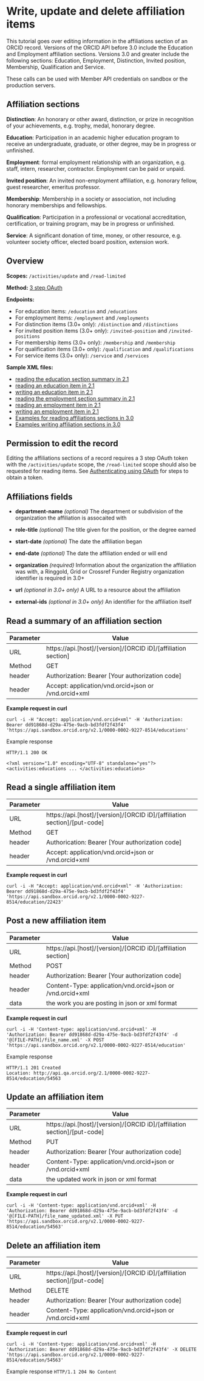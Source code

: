# Write, update and delete affiliation items

This tutorial goes over editing information in the affiliations section of an ORCID record. Versions of the ORCID API before 3.0 include the Education and Employment affiliation sections. Versions 3.0 and greater include the following sections: Education, Employment, Distinction, Invited position, Membership, Qualification and Service.

These calls can be used with Member API credentials on sandbox or the production servers.

## Affiliation sections

**Distinction**: An honorary or other award, distinction, or prize in recognition of your achievements, e.g. trophy, medal, honorary degree.

**Education**: Participation in an academic higher education program to receive an undergraduate, graduate, or other degree, may be in progress or unfinished.

**Employment**: formal employment relationship with an organization, e.g. staff, intern, researcher, contractor. Employment can be paid or unpaid.

**Invited position**: An invited non-employment affiliation, e.g. honorary fellow, guest researcher, emeritus professor.

**Membership**: Membership in a society or association, not including honorary memberships and fellowships.

**Qualification**: Participation in a professional or vocational accreditation, certification, or training program, may be in progress or unfinished.

**Service**: A significant donation of time, money, or other resource, e.g. volunteer society officer, elected board position, extension work.

## Overview

**Scopes:** ```/activities/update``` and ```/read-limited```

**Method:** [3 step OAuth](https://github.com/ORCID/ORCID-Source/blob/master/orcid-api-web/README.md#authenticating-users-and-using-oauth--openid-connect)

**Endpoints:**
* For education items: ```/education``` and ```/educations```
* For employment items: ```/employment``` and ```/employments```
* For distinction items (3.0+ only): ```/distinction``` and ```/distinctions```
* For invited position items (3.0+ only): ```/invited-position``` and ```/invited-positions```
* For membership items (3.0+ only): ```/membership``` and ```/membership```
* For qualification items (3.0+ only): ```/qualification``` and ```/qualifications```
* For service items (3.0+ only): ```/service``` and ```/services```

**Sample XML files:**
  * [reading the education section summary in 2.1](https://github.com/ORCID/ORCID-Source/blob/master/orcid-model/src/main/resources/record_2.1/samples/read_samples/educations-2.1.xml)
  * [reading an education item in 2.1](https://github.com/ORCID/ORCID-Source/blob/master/orcid-model/src/main/resources/record_2.1/samples/read_samples/education-full-2.1.xml)
  * [writing an education item in 2.1](https://github.com/ORCID/ORCID-Source/blob/master/orcid-model/src/main/resources/record_2.1/samples/write_sample/education-2.1.xml)
  * [reading the employment section summary in 2.1](https://github.com/ORCID/ORCID-Source/blob/master/orcid-model/src/main/resources/record_2.1/samples/read_samples/employments-2.1.xml)
  * [reading an employment item in 2.1](https://github.com/ORCID/ORCID-Source/blob/master/orcid-model/src/main/resources/record_2.1/samples/read_samples/employment-full-2.1.xml)
  * [writing an employment item in 2.1](https://github.com/ORCID/ORCID-Source/blob/master/orcid-model/src/main/resources/record_2.1/samples/write_sample/employment-2.1.xml)
  * [Examples for reading affiliations sections in 3.0](https://github.com/ORCID/ORCID-Source/tree/master/orcid-model/src/main/resources/record_3.0/samples/read_samples)
  * [Examples writing affiliation sections in 3.0](https://github.com/ORCID/ORCID-Source/tree/master/orcid-model/src/main/resources/record_3.0/samples/write_samples)

## Permission to edit the record
Editing the affiliations sections of a record requires a 3 step OAuth token with the ```/activities/update``` scope, the ```/read-limited``` scope should also be requested for reading items. See [Authenticating using OAuth](https://github.com/ORCID/ORCID-Source/blob/master/orcid-api-web/README.md#authenticating-users-and-using-oauth--openid-connect) for steps to obtain a token.

## Affiliations fields

- **department-name** _(optional)_ The department or subdivision of the organization the affiliation is assocaited with

- **role-title** _(optional)_ The title given for the position, or the degree earned

- **start-date** _(optional)_ The date the affiliation began

- **end-date** _(optional)_ The date the affiliation ended or will end

- **organization** _(required)_ Information about the organization the affiliation was with, a Ringgold, Grid or Crossref Funder Registry organization identifier is required in 3.0+

- **url** _(optional in 3.0+ only)_ A URL to a resource about the affiliation

- **external-ids** _(optional in 3.0+ only)_ An identifier for the affiliation itself


## Read a summary of an affiliation section

| Parameter | Value        |
|--------------------|--------------------------|
| URL 				| https://api.[host]/[version]/[ORCID iD]/[affiliation section] |
| Method    | GET |
| header      | Authorization: Bearer [Your authorization code] |
| header      | Accept: application/vnd.orcid+json or /vnd.orcid+xml|


**Example request in curl**

```
curl -i -H "Accept: application/vnd.orcid+xml" -H 'Authorization: Bearer dd91868d-d29a-475e-9acb-bd3fdf2f43f4' 'https://api.sandbox.orcid.org/v2.1/0000-0002-9227-8514/educations'
```
Example response
```
HTTP/1.1 200 OK

<?xml version="1.0" encoding="UTF-8" standalone="yes"?>
<activities:educations ... </activities:educations>
```

## Read a single affiliation item

| Parameter | Value        |
|--------------------|--------------------------|
| URL 				| https://api.[host]/[version]/[ORCID iD]/[affiliation section]/[put-code] |
| Method    | GET |
| header      | Authorication: Bearer [Your authorization code] |
| header      | Accept: application/vnd.orcid+json or /vnd.orcid+xml|


**Example request in curl**

```
curl -i -H "Accept: application/vnd.orcid+xml" -H 'Authorization: Bearer dd91868d-d29a-475e-9acb-bd3fdf2f43f4' 'https://api.sandbox.orcid.org/v2.1/0000-0002-9227-8514/education/22423'
```

## Post a new affiliation item

| Parameter | Value        |
|--------------------|--------------------------|
| URL 				| https://api.[host]/[version]/[ORCID iD]/[affiliation section] |
| Method    | POST |
| header      | Authorization: Bearer [Your authorization code] |
| header      | Content-Type: application/vnd.orcid+json or /vnd.orcid+xml|
| data        | the work you are posting in json or xml format |

**Example request in curl**
```
curl -i -H 'Content-type: application/vnd.orcid+xml' -H 'Authorization: Bearer dd91868d-d29a-475e-9acb-bd3fdf2f43f4' -d '@[FILE-PATH]/file_name.xml' -X POST 'https://api.sandbox.orcid.org/v2.1/0000-0002-9227-8514/education'
```

Example response
```
HTTP/1.1 201 Created
Location: http://api.qa.orcid.org/2.1/0000-0002-9227-8514/education/54563
```

## Update an affiliation item

| Parameter | Value        |
|--------------------|--------------------------|
| URL 				| https://api.[host]/[version]/[ORCID iD]/[affiliation section]/[put-code] |
| Method    | PUT |
| header      | Authorization: Bearer [Your authorization code] |
| header      | Content-Type: application/vnd.orcid+json or /vnd.orcid+xml|
| data        | the updated work in json or xml format |

**Example request in curl**
```
curl -i -H 'Content-type: application/vnd.orcid+xml' -H 'Authorization: Bearer dd91868d-d29a-475e-9acb-bd3fdf2f43f4' -d '@[FILE-PATH]/file_name_updated.xml' -X PUT 'https://api.sandbox.orcid.org/v2.1/0000-0002-9227-8514/education/54563'
```

## Delete an affiliation item

| Parameter | Value        |
|--------------------|--------------------------|
| URL 				| https://api.[host]/[version]/[ORCID iD]/[affiliation section]/[put-code] |
| Method    | DELETE |
| header      | Authorization: Bearer [Your authorization code] |
| header      | Content-Type: application/vnd.orcid+json or /vnd.orcid+xml|

**Example request in curl**
```
curl -i -H 'Content-type: application/vnd.orcid+xml' -H 'Authorization: Bearer dd91868d-d29a-475e-9acb-bd3fdf2f43f4' -X DELETE 'https://api.sandbox.orcid.org/v2.1/0000-0002-9227-8514/education/54563'
```

Example response
```HTTP/1.1 204 No Content```
